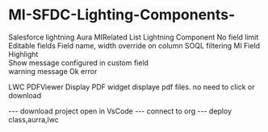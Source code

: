 # MI-SFDC-Lighting-Components-
Salesforce lightning 
Aura
MIRelated List 
 Lightning Component 
 No field limit
 Editable fields
 Field name, width override on column 
 SOQL filtering 
MI Field Highlight   
  Show message configured in custom field  
  warning message
  Ok 
  error

LWC
PDFViewer 
  Display PDF widget displaye pdf files. no need to click or download 


  --- download project open in VsCode 
  --- connect to org
  --- deploy class,aurra,lwc 

 
 
  
